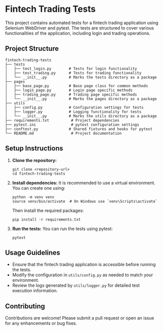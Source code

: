 # Fintech Trading Tests

This project contains automated tests for a fintech trading application using Selenium WebDriver and pytest. The tests are structured to cover various functionalities of the application, including login and trading operations.

## Project Structure

```
fintech-trading-tests
├── tests
│   ├── test_login.py        # Tests for login functionality
│   ├── test_trading.py      # Tests for trading functionality
│   └── __init__.py          # Marks the tests directory as a package
├── pages
│   ├── base_page.py         # Base page class for common methods
│   ├── login_page.py        # Login page specific methods
│   ├── trading_page.py      # Trading page specific methods
│   └── __init__.py          # Marks the pages directory as a package
├── utils
│   ├── config.py            # Configuration settings for tests
│   ├── logger.py            # Logging functionality for tests
│   └── __init__.py          # Marks the utils directory as a package
├── requirements.txt          # Project dependencies
├── pytest.ini                # pytest configuration settings
├── conftest.py              # Shared fixtures and hooks for pytest
└── README.md                 # Project documentation
```

## Setup Instructions

1. **Clone the repository:**
   ```
   git clone <repository-url>
   cd fintech-trading-tests
   ```

2. **Install dependencies:**
   It is recommended to use a virtual environment. You can create one using:
   ```
   python -m venv venv
   source venv/bin/activate  # On Windows use `venv\Scripts\activate`
   ```
   Then install the required packages:
   ```
   pip install -r requirements.txt
   ```

3. **Run the tests:**
   You can run the tests using pytest:
   ```
   pytest
   ```

## Usage Guidelines

- Ensure that the fintech trading application is accessible before running the tests.
- Modify the configuration in `utils/config.py` as needed to match your environment.
- Review the logs generated by `utils/logger.py` for detailed test execution information.

## Contributing

Contributions are welcome! Please submit a pull request or open an issue for any enhancements or bug fixes.
